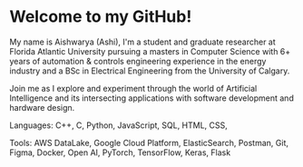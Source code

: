 # Welcome to my GitHub!

My name is Aishwarya (Ashi), I'm a student and graduate researcher at Florida Atlantic University pursuing a masters in Computer Science with 6+ years of automation & controls engineering experience in the energy industry and a BSc in Electrical Engineering from the University of Calgary. 

Join me as I explore and experiment through the world of Artificial Intelligence and its intersecting applications with software development and hardware design.  

Languages: C++, C, Python, JavaScript, SQL, HTML, CSS, 

Tools: AWS DataLake, Google Cloud Platform, ElasticSearch, Postman, Git, Figma, Docker, Open AI, PyTorch, TensorFlow, Keras, Flask
